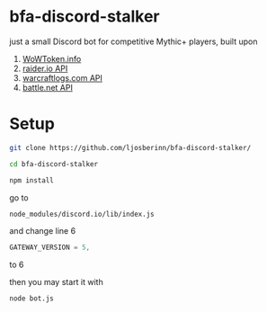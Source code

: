 # bfa-discord-stalker

just a small Discord bot for competitive Mythic+ players, built upon


1. [WoWToken.info](https://WoWToken.info) 
2. [raider.io API](https://raider.io)
3. [warcraftlogs.com API](https://warcraftlogs.com)
4. [battle.net API](https://dev.battle.net)

# Setup

```sh
git clone https://github.com/ljosberinn/bfa-discord-stalker/

cd bfa-discord-stalker

npm install
```

go to

```sh
node_modules/discord.io/lib/index.js
```

and change line 6

```js
GATEWAY_VERSION = 5,
```

to 6

then you may start it with

```sh
node bot.js
```
